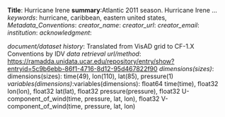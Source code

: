 **Title**: Hurricane Irene
    **summary**:Atlantic 2011 season. Hurricane Irene
...
    *keywords*: hurricane, caribbean, eastern united states,
    *Metadata_Conventions*: 
    *creator_name*: 
    *creator_url*: 
    *creator_email*: 
    *institution*: 
    *acknowledgment*: 

*document/dataset history*: Translated from VisAD grid to CF-1.X Conventions by IDV
*data retrieval url/method*: https://ramadda.unidata.ucar.edu/repository/entry/show?entryid=5c9b6ebb-86f1-4716-8d12-95d467822f90
*dimensions(sizes)*: dimensions(sizes): time(49), lon(110), lat(85), pressure(1)
*variables(dimensions)*:variables(dimensions): float64 time(time), float32 lon(lon), float32 lat(lat), float32 pressure(pressure), float32 U-component_of_wind(time, pressure, lat, lon), float32 V-component_of_wind(time, pressure, lat, lon)
